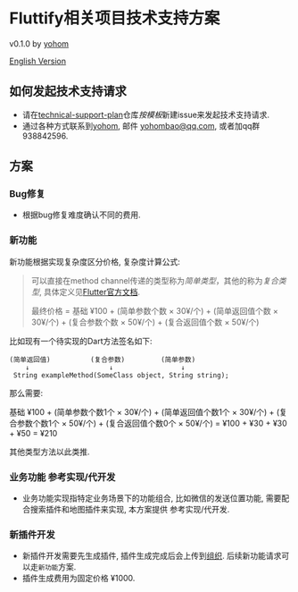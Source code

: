 # Fluttify相关项目技术支持方案 

v0.1.0 by [yohom](https://github.com/yohom)

[English Version](https://github.com/fluttify-project/technical-support-plan/blob/master/README_en.md)

## 如何发起技术支持请求
- 请在[technical-support-plan](https://github.com/fluttify-project/technical-support-plan/issues/new?assignees=yohom&labels=&template=------.md&title=)仓库*按模板*新建issue来发起技术支持请求.
- 通过各种方式联系到[yohom](https://github.com/yohom), 邮件 yohombao@qq.com, 或者加qq群 938842596.

## 方案
### Bug修复
- 根据bug修复难度确认不同的费用.

### 新功能
新功能根据实现复杂度区分价格, 复杂度计算公式:

> 可以直接在method channel传递的类型称为*简单类型*，其他的称为*复合类型*, 具体定义见[Flutter官方文档](https://flutter.dev/docs/development/platform-integration/platform-channels#codec).
> 
> 最终价格 = 基础 ¥100 + (简单参数个数 × 30¥/个) + (简单返回值个数 × 30¥/个) + (复合参数个数 × 50¥/个) + (复合返回值个数 × 50¥/个)
> 
比如现有一个待实现的Dart方法签名如下:

```
(简单返回值)          (复合参数)         (简单参数)
    ↓                    ↓                 ↓
 String exampleMethod(SomeClass object, String string);
```

那么需要:

基础 ¥100 + (简单参数个数1个 × 30¥/个) + (简单返回值个数1个 × 30¥/个) + (复合参数个数1个 × 50¥/个) + (复合返回值个数0个 × 50¥/个) = ¥100 + ¥30 + ¥30 + ¥50 = ¥210

其他类型方法以此类推.

### 业务功能 参考实现/代开发
- 业务功能实现指特定业务场景下的功能组合, 比如微信的发送位置功能, 需要配合搜索插件和地图插件来实现, 本方案提供 参考实现/代开发.

### 新插件开发
- 新插件开发需要先生成插件, 插件生成完成后会上传到[组织](https://github.com/fluttify-project). 后续新功能请求可以走`新功能`方案.
- 插件生成费用为固定价格 ¥1000.
